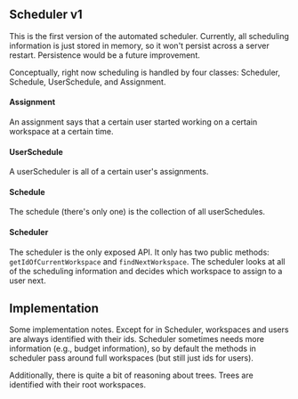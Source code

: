 ## Scheduler v1

This is the first version of the automated scheduler. Currently, all scheduling information is just stored in memory, so it won't persist across a server restart. Persistence would be a future improvement.

Conceptually, right now scheduling is handled by four classes: Scheduler, Schedule, UserSchedule, and Assignment.

#### Assignment

An assignment says that a certain user started working on a certain workspace at a certain time.

#### UserSchedule

A userScheduler is all of a certain user's assignments.

#### Schedule

The schedule (there's only one) is the collection of all userSchedules.

#### Scheduler

The scheduler is the only exposed API. It only has two public methods: `getIdOfCurrentWorkspace` and `findNextWorkspace`. The scheduler looks at all of the scheduling information and decides which workspace to assign to a user next.

## Implementation

Some implementation notes. Except for in Scheduler, workspaces and users are always identified with their ids. Scheduler sometimes needs more information (e.g., budget information), so by default the methods in scheduler pass around full workspaces (but still just ids for users).

Additionally, there is quite a bit of reasoning about trees. Trees are identified with their root workspaces.
